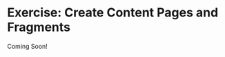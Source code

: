 # Exercise: Create Content Pages and Fragments

Coming Soon!

<!--
[$LIFERAY_LEARN_YOUTUBE_URL$]=https://www.youtube.com/embed/zyMY3csY3LM
-->